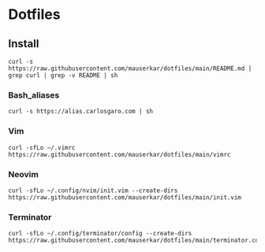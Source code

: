 # Dotfiles

## Install
```
curl -s https://raw.githubusercontent.com/mauserkar/dotfiles/main/README.md | grep curl | grep -v README | sh
```

### Bash_aliases
```
curl -s https://alias.carlosgaro.com | sh
```

### Vim
```
curl -sfLo ~/.vimrc https://raw.githubusercontent.com/mauserkar/dotfiles/main/vimrc 
```

### Neovim
```
curl -sfLo ~/.config/nvim/init.vim --create-dirs https://raw.githubusercontent.com/mauserkar/dotfiles/main/init.vim 
```

### Terminator
```
curl -sfLo ~/.config/terminator/config --create-dirs https://raw.githubusercontent.com/mauserkar/dotfiles/main/terminator.config
```

